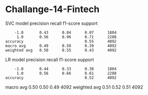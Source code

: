 # Challange-14-Fintech
SVC model
precision    recall  f1-score   support

        -1.0       0.43      0.04      0.07      1804
         1.0       0.56      0.96      0.71      2288
    accuracy                           0.55      4092
    macro avg      0.49      0.50      0.39      4092
    weighted avg   0.50      0.55      0.43      4092

LR model
precision    recall  f1-score   support

        -1.0       0.44      0.33      0.38      1804
         1.0       0.56      0.66      0.61      2288
    accuracy                           0.52      4092
   macro avg       0.50      0.50      0.49      4092
weighted avg       0.51      0.52      0.51      4092

